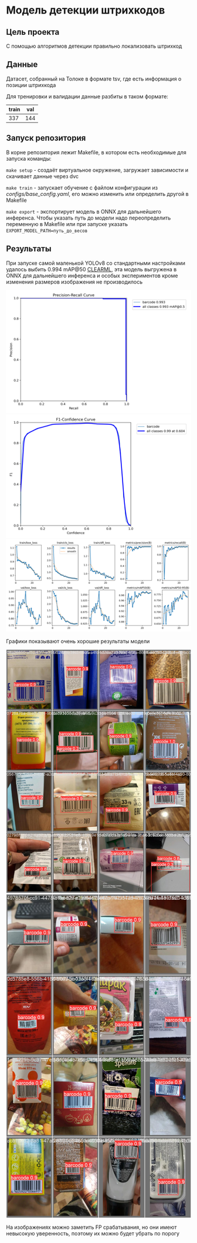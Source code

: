# Модель детекции штрихкодов

## Цель проекта
С помощью алгоритмов детекции правильно локализовать штрихкод

## Данные
Датасет, собранный на Толоке в формате tsv, где есть информация о позиции штрихкода

Для тренировки и валидации данные разбиты в таком формате:

|  train | val    
| ------ | -------
|  337   |   144    


## Запуск репозитория

В корне репозитория лежит Makefile, в котором есть необходимые для запуска команды:

`make setup` - создаёт виртуальное окружение, загружает зависимости и скачивает данные через dvc

`make train` - запускает обучение с файлом конфигурации из *configs/base_config.yaml*, его можно изменить или определить другой в Makefile

`make export` - экспортирует модель в ONNX для дальнейшего инференса. Чтобы указать путь до модели надо переопределить переменную в Makefile или при запуске указать `EXPORT_MODEL_PATH=путь_до_весов`


## Результаты
При запуске самой маленькой YOLOv8 со стандартными настройками удалось выбить 0.994 mAP@50 [CLEARML](https://app.clear.ml/projects/5d5a9d847db4481d8672564035febae6/experiments/1b4eeb370c2647a1bf8151d8835eaad8/output/execution), эта модель выгружена в ONNX для дальнейшего инференса и особых экспериментов кроме изменения размеров изображения не производилось

![plot](pictures/PR_curve.png)
![plot](pictures/F1_curve.png)
![plot](pictures/results.png)

Графики показывают очень хорошие результаты модели

![plot](pictures/val_batch1_pred.jpg) 
![plot](pictures/val_batch2_pred.jpg)

На изображениях можно заметить FP срабатывания, но они имеют невысокую уверенность, поэтому их можно будет убрать по порогу
